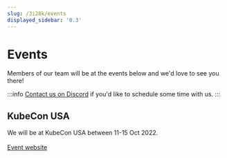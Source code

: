 ```yaml
---
slug: /3i28k/events
displayed_sidebar: '0.3'
---
```


# Events

Members of our team will be at the events below and we'd love to see you there!

:::info
[Contact us on Discord](https://discord.com/invite/dagger-io) if you'd like to schedule some time with us.
:::

## KubeCon USA

We will be at KubeCon USA between 11-15 Oct 2022. <br/> <br/>
[Event website](https://events.linuxfoundation.org/kubecon-cloudnativecon-north-america/)
